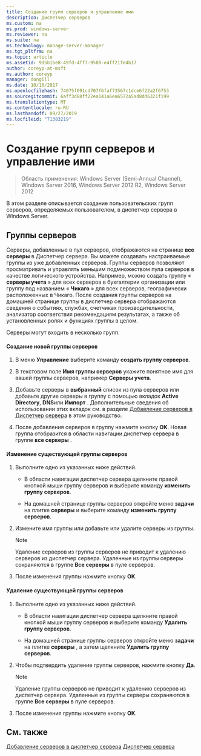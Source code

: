 ```yaml
---
title: Создание групп серверов и управление ими
description: Диспетчер серверов
ms.custom: na
ms.prod: windows-server
ms.reviewer: na
ms.suite: na
ms.technology: manage-server-manager
ms.tgt_pltfrm: na
ms.topic: article
ms.assetid: 9d5b1be8-49fd-4ff7-9580-e4ff21fe4b17
author: coreyp-at-msft
ms.author: coreyp
manager: dongill
ms.date: 10/16/2017
ms.openlocfilehash: 74075f091cd707f6faf73567c1dce6f22a2f6753
ms.sourcegitcommit: 6aff3d88ff22ea141a6ea6572a5ad8dd6321f199
ms.translationtype: MT
ms.contentlocale: ru-RU
ms.lasthandoff: 09/27/2019
ms.locfileid: "71383219"
---
```

# <a name="create-and-manage-server-groups"></a>Создание групп серверов и управление ими

>Область применения: Windows Server (Semi-Annual Channel), Windows Server 2016, Windows Server 2012 R2, Windows Server 2012

В этом разделе описывается создание пользовательских групп серверов, определяемых пользователем, в диспетчер сервера в Windows Server.

## <a name="BKMK_groups"></a>Группы серверов
Серверы, добавленные в пул серверов, отображаются на странице **все серверы** в Диспетчер сервера. Вы можете создавать настраиваемые группы из уже добавленных серверов. Группы серверов позволяют просматривать и управлять меньшим подмножеством пула серверов в качестве логического устройства. Например, можно создать группу « **серверы учета** » для всех серверов в бухгалтерии организации или группу под названием « **Чикаго** » для всех серверов, географически расположенных в Чикаго. После создания группы серверов на домашней странице группы в диспетчер сервера отображаются сведения о событиях, службах, счетчиках производительности, анализатор соответствия рекомендациям результатах, а также об установленных ролях и функциях группы в целом.

Серверы могут входить в несколько групп.

#### <a name="to-create-a-new-server-group"></a>Создание новой группы серверов

1.  В меню **Управление** выберите команду **создать группу серверов**.

2.  В текстовом поле **Имя группы серверов** укажите понятное имя для вашей группы серверов, например **Серверы учета**.

3.  Добавьте серверы в **выбранный** список из пула серверов или добавьте другие серверы в группу с помощью вкладок **Active Directory**, **DNS**или **Импорт** . Дополнительные сведения об использовании этих вкладок см. в разделе [Добавление серверов в Диспетчер сервера](add-servers-to-server-manager.md) в этом руководство.

4.  После добавления серверов в группу нажмите кнопку **ОК**. Новая группа отобразится в области навигации диспетчер сервера в группе **все серверы** .

#### <a name="to-edit-an-existing-server-group"></a>Изменение существующей группы серверов

1.  Выполните одно из указанных ниже действий.

    -   В области навигации диспетчер сервера щелкните правой кнопкой мыши группу серверов и выберите команду **изменить группу серверов**.

    -   На домашней странице группы серверов откройте меню **задачи** на плитке **серверы** и выберите команду **изменить группу серверов**.

2.  Измените имя группы или добавьте или удалите серверы из группы.

    > [!NOTE]
    > Удаление серверов из группы серверов не приводит к удалению серверов из диспетчер сервера. Удаленные из группы серверы сохраняются в группе **Все серверы** в пуле серверов.

3.  После изменения группы нажмите кнопку **ОК**.

#### <a name="to-delete-an-existing-server-group"></a>Удаление существующей группы серверов

1.  Выполните одно из указанных ниже действий.

    -   В области навигации диспетчер сервера щелкните правой кнопкой мыши группу серверов и выберите команду **Удалить группу серверов**.

    -   На домашней странице группы серверов откройте меню **задачи** на плитке **серверы** , а затем щелкните **Удалить группу серверов**.

2.  Чтобы подтвердить удаление группы серверов, нажмите кнопку **Да**.

    > [!NOTE]
    > Удаление группы серверов не приводит к удалению серверов из диспетчер сервера. Удаленные из группы серверы сохраняются в группе **Все серверы** в пуле серверов.

3.  После изменения группы нажмите кнопку **ОК**.

## <a name="see-also"></a>См. также
[Добавление серверов в диспетчер сервера](add-servers-to-server-manager.md)
[Диспетчер сервера](server-manager.md)



